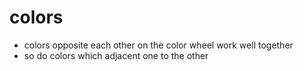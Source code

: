 # colors                                                                                     
- colors opposite each other on the color wheel work well together
- so do colors which adjacent one to the other
